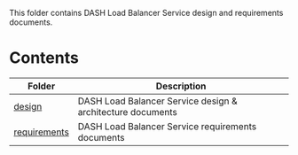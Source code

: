 This folder contains DASH Load Balancer Service design and requirements documents.

# Contents

| Folder                                                 | Description                                  |
| ------------------------------------------------------ | -------------------------------------------- |
| [design](design/README.md)                             | DASH Load Balancer Service design & architecture documents |
| [requirements](requirements/README.md)                 | DASH Load Balancer Service requirements documents         |
